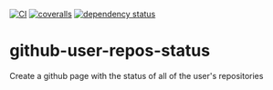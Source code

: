 [![CI](https://github.com/lpenz/github-user-repos-status/actions/workflows/ci.yml/badge.svg)](https://github.com/lpenz/github-user-repos-status/actions/workflows/ci.yml)
[![coveralls](https://coveralls.io/repos/github/lpenz/github-user-repos-status/badge.svg?branch=main)](https://coveralls.io/github/lpenz/github-user-repos-status?branch=main)
[![dependency status](https://deps.rs/repo/github/lpenz/github-user-repos-status/status.svg)](https://deps.rs/repo/github/lpenz/github-user-repos-status)

# github-user-repos-status
Create a github page with the status of all of the user's repositories
